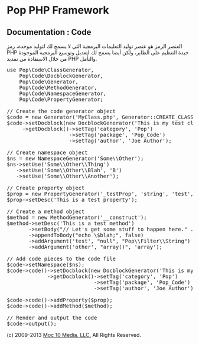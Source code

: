 Pop PHP Framework
=================

Documentation : Code
--------------------

العنصر الرمز هو عنصر توليد التعليمات البرمجية التي لا يسمح لك لتوليد موحدة، رمز PHP جيدة التنظيم على الطاير، ولكن أيضا يسمح لك لتعديل وتوسيع البرمجية الموجودة من خلال الاستفادة من تمديد PHP والتأمل.

<pre>
use Pop\Code\ClassGenerator,
    Pop\Code\DocblockGenerator,
    Pop\Code\Generator,
    Pop\Code\MethodGenerator,
    Pop\Code\NamespaceGenerator,
    Pop\Code\PropertyGenerator;

// Create the code generator object
$code = new Generator('MyClass.php', Generator::CREATE_CLASS);
$code->setDocblock(new DocblockGenerator('This is my test class file'))
     ->getDocblock()->setTag('category', 'Pop')
                    ->setTag('package', 'Pop_Code')
                    ->setTag('author', 'Joe Author');

// Create namespace object
$ns = new NamespaceGenerator('Some\\Other');
$ns->setUse('Some\\Other\\Thing')
   ->setUse('Some\\Other\\Blah', 'B')
   ->setUse('Some\\Other\\Another');

// Create property object
$prop = new PropertyGenerator('_testProp', 'string', 'test', 'protected');
$prop->setDesc('This is a test property');

// Create a method object
$method = new MethodGenerator('__construct');
$method->setDesc('This is a test method')
       ->setBody("// Let's get some stuff to happen here." . PHP_EOL . "\$blah = 'Sounds like a good idea';")
       ->appendToBody("echo \$blah;", false)
       ->addArgument('test', "null", "Pop\\Filter\\String")
       ->addArgument('other', "array()", 'array');

// Add code pieces to the code file
$code->setNamespace($ns);
$code->code()->setDocblock(new DocblockGenerator('This is my test class'))
             ->getDocblock()->setTag('category', 'Pop')
                            ->setTag('package', 'Pop_Code')
                            ->setTag('author', 'Joe Author');

$code->code()->addProperty($prop);
$code->code()->addMethod($method);

// Render and output the code
$code->output();
</pre>

(c) 2009-2013 [Moc 10 Media, LLC.](http://www.moc10media.com) All Rights Reserved.
